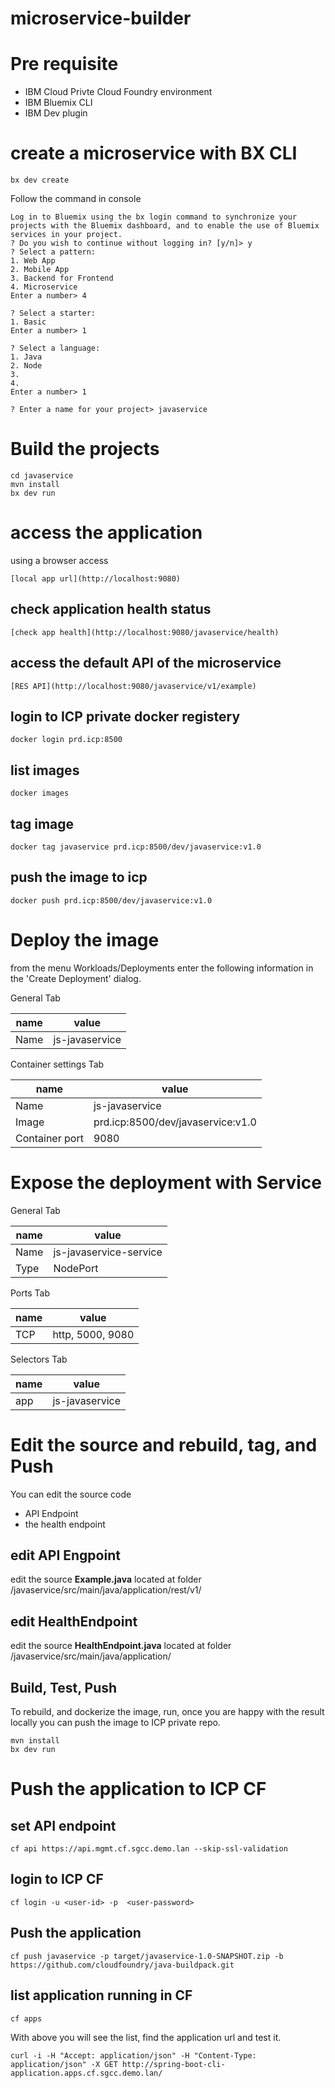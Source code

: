 # microservice-builder

# Pre requisite
- IBM Cloud Privte Cloud Foundry environment
- IBM Bluemix CLI
- IBM Dev plugin

# create a microservice with BX CLI
```
bx dev create
```
Follow the command in console
```
Log in to Bluemix using the bx login command to synchronize your projects with the Bluemix dashboard, and to enable the use of Bluemix services in your project.
? Do you wish to continue without logging in? [y/n]> y
? Select a pattern:
1. Web App
2. Mobile App
3. Backend for Frontend
4. Microservice
Enter a number> 4

? Select a starter:
1. Basic
Enter a number> 1

? Select a language:
1. Java
2. Node
3.
4.
Enter a number> 1

? Enter a name for your project> javaservice
```

# Build the projects
```
cd javaservice
mvn install
bx dev run
```

# access the application
using a browser access
```
[local app url](http://localhost:9080)
```
## check application health status
```
[check app health](http://localhost:9080/javaservice/health)
```
## access the default API of the microservice
```
[RES API](http://localhost:9080/javaservice/v1/example)
```

## login to ICP private docker registery
```
docker login prd.icp:8500
```

## list images
```
docker images
```

## tag image
```
docker tag javaservice prd.icp:8500/dev/javaservice:v1.0
```

## push the image to icp
```
docker push prd.icp:8500/dev/javaservice:v1.0
```

# Deploy the image
from the menu Workloads/Deployments enter the following information in the 'Create Deployment' dialog.

General Tab

name | value
-----| -----
Name | js-javaservice

Container settings Tab

name | value
-----| -----
Name | js-javaservice
Image | prd.icp:8500/dev/javaservice:v1.0
Container port | 9080

# Expose the deployment with Service

General Tab

name | value
-----| -----
Name | js-javaservice-service
Type | NodePort

Ports Tab

name | value
-----| -----
TCP | http, 5000, 9080

Selectors Tab

name | value
-----| -----
app | js-javaservice

# Edit the source and rebuild, tag, and Push
You can edit the source code
- API Endpoint
- the health endpoint

## edit API Engpoint
edit the source **Example.java** located at folder /javaservice/src/main/java/application/rest/v1/

## edit HealthEndpoint
edit the source **HealthEndpoint.java** located at folder /javaservice/src/main/java/application/

## Build, Test, Push
To rebuild, and dockerize the image, run, once you are happy with the result locally you can push the image to ICP private repo.

```
mvn install
bx dev run
```
# Push the application to ICP CF

## set API endpoint
```
cf api https://api.mgmt.cf.sgcc.demo.lan --skip-ssl-validation
```
## login to ICP CF
```
cf login -u <user-id> -p  <user-password>
```

## Push the application
```
cf push javaservice -p target/javaservice-1.0-SNAPSHOT.zip -b https://github.com/cloudfoundry/java-buildpack.git
```

## list application running in CF
```
cf apps
```

With above you will see the list, find the application url and test it.
```
curl -i -H "Accept: application/json" -H "Content-Type: application/json" -X GET http://spring-boot-cli-application.apps.cf.sgcc.demo.lan/
```

